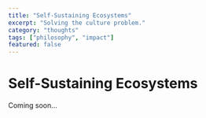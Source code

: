 ```yaml
---
title: "Self-Sustaining Ecosystems"
excerpt: "Solving the culture problem."
category: "thoughts"
tags: ["philosophy", "impact"]
featured: false
---
```


# Self-Sustaining Ecosystems

Coming soon...
